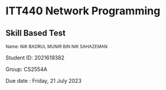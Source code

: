 # ITT440 Network Programming
## Skill Based Test

<sub> Name:  NIK BADRUL MUNIR BIN NIK SAHAZEMAN

Student ID:  2021619382

Group:  CS2554A

Due date : Friday, 21 July 2023


